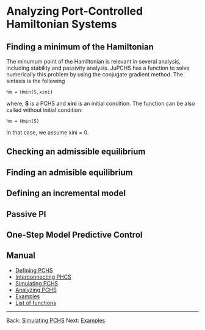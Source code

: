 # Analyzing Port-Controlled Hamiltonian Systems

## Finding a minimum of the Hamiltonian

The minumum point of the Hamiltonian is relevant in several analysis, including stability and passivity analysis.  JuPCHS has a function to solve numerically this problem by using the conjugate gradient method.  The sintaxis is the following

    hm = Hmin(S,xini)

where, **S** is a PCHS and **xini** is an initial condition. The function can be also called without initial condition:

    hm = Hmin(S)

In that case, we assume xini = 0.     

## Checking an admissible equilibrium

## Finding an admisible equilibrium




## Defining an incremental model

## Passive PI

## One-Step Model Predictive Control


## Manual

* [Defining PCHS](CH01.md)
* [Interconnecting PHCS](CH02.md)
* [Simulating PCHS](CH03.md)
* [Analyzing PCHS](CH04.md)
* [Examples](CH05.md)
* [List of functions](CH06.md)

---
Back: [Simulating PCHS](CH03.md)
Next: [Examples](CH05.md)
